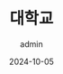 ---
title: "대학교"
date: 2024-10-05
type: page
headless: false
weight: 10
author: admin
link: 'https://www.jbnu.ac.kr/kor/'
---